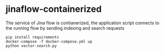 # jinaflow-containerized
The service of Jina flow is contianerized, the application script connects to the running flow by sending indexing and search requests

```
pip install requirements
docker-compose -f docker-compose.yml up
python vector-search.py
```
